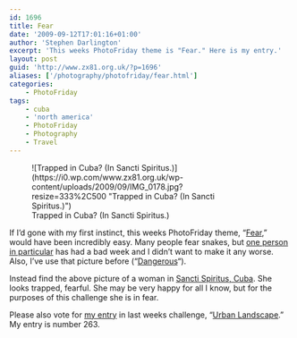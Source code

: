 ```yaml
---
id: 1696
title: Fear
date: '2009-09-12T17:01:16+01:00'
author: 'Stephen Darlington'
excerpt: 'This weeks PhotoFriday theme is "Fear." Here is my entry.'
layout: post
guid: 'http://www.zx81.org.uk/?p=1696'
aliases: ['/photography/photofriday/fear.html']
categories:
    - PhotoFriday
tags:
    - cuba
    - 'north america'
    - PhotoFriday
    - Photography
    - Travel
---
```


<figure aria-describedby="caption-attachment-1701" class="wp-caption aligncenter" id="attachment_1701" style="width: 333px">![Trapped in Cuba? (In Sancti Spiritus.)](https://i0.wp.com/www.zx81.org.uk/wp-content/uploads/2009/09/IMG_0178.jpg?resize=333%2C500 "Trapped in Cuba? (In Sancti Spiritus.)")<figcaption class="wp-caption-text" id="caption-attachment-1701">Trapped in Cuba? (In Sancti Spiritus.)</figcaption></figure>

If I’d gone with my first instinct, this weeks PhotoFriday theme, “[Fear](http://www.photofriday.com/archives/challenge/000911.php),” would have been incredibly easy. Many people fear snakes, but [one person in particular](http://www.brandarling.com/) has had a bad week and I didn’t want to make it any worse. Also, I’ve use that picture before (“[Dangerous](/photography/photofriday/dangerous.html)“).

Instead find the above picture of a woman in [Sancti Spiritus, Cuba](/travel/cuba.html). She looks trapped, fearful. She may be very happy for all I know, but for the purposes of this challenge she is in fear.

Please also vote for [my entry](/photography/photofriday/urban-landscape.html) in last weeks challenge, “[Urban Landscape](http://www.photofriday.com/linkviewer.php?id=909).” My entry is number 263.